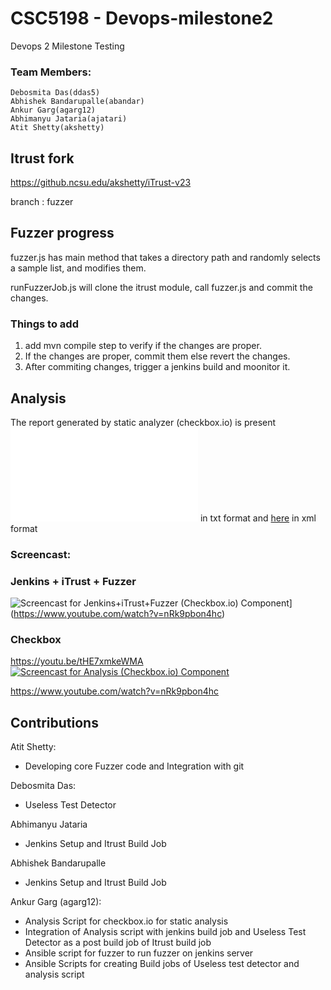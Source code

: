 # CSC5198 - Devops-milestone2
Devops 2 Milestone Testing
### Team Members:
    Debosmita Das(ddas5)
    Abhishek Bandarupalle(abandar)
    Ankur Garg(agarg12)
    Abhimanyu Jataria(ajatari)
    Atit Shetty(akshetty)

## Itrust fork

https://github.ncsu.edu/akshetty/iTrust-v23

branch : fuzzer


## Fuzzer progress

fuzzer.js has main method that takes a directory path and randomly selects a sample list, and modifies them.

runFuzzerJob.js will clone the itrust module, call fuzzer.js and commit the changes.

### Things to add

1) add mvn compile step to verify if the changes are proper.
2) If the changes are proper, commit them else revert the changes.
3) After commiting changes, trigger a jenkins build and moonitor it.


## Analysis 
The report generated by static analyzer (checkbox.io) is present ![here](./analysis/analysis.txt) in txt format and [here](./analysis/analysis_report.xml) in xml format

### Screencast:

### Jenkins + iTrust + Fuzzer
![Screencast for Jenkins+iTrust+Fuzzer (Checkbox.io) Component](https://img.youtube.com/vi/nRk9pbon4hc/0.jpg)](https://www.youtube.com/watch?v=nRk9pbon4hc)

### Checkbox
https://youtu.be/tHE7xmkeWMA
[![Screencast for Analysis (Checkbox.io) Component](https://img.youtube.com/vi/nRk9pbon4hc/0.jpg)](https://www.youtube.com/watch?v=nRk9pbon4hc)

https://www.youtube.com/watch?v=nRk9pbon4hc

## Contributions

Atit Shetty:
- Developing core Fuzzer code and Integration with git

Debosmita Das:
- Useless Test Detector

Abhimanyu Jataria
- Jenkins Setup and Itrust Build Job

Abhishek Bandarupalle
- Jenkins Setup and Itrust Build Job

Ankur Garg (agarg12):
- Analysis Script for checkbox.io for static analysis
- Integration of Analysis script with jenkins build job and Useless Test Detector as a post build job of Itrust build job
- Ansible script for fuzzer to run fuzzer on jenkins server
- Ansible Scripts for creating Build jobs of Useless test detector and analysis script
